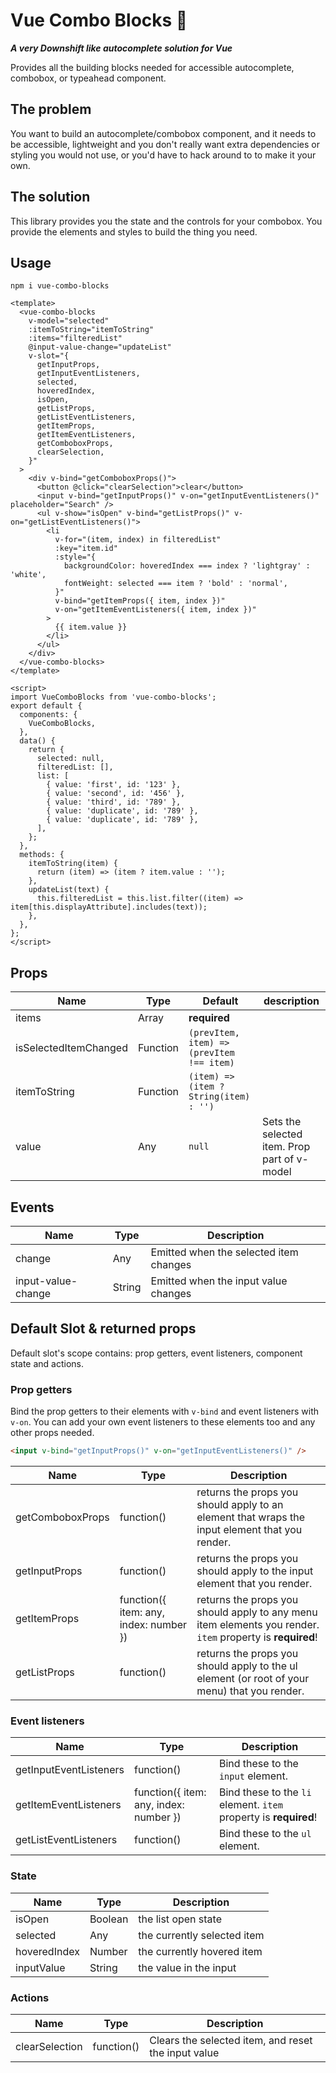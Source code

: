 # Vue Combo Blocks 🧰

**_A very Downshift like autocomplete solution for Vue_**

Provides all the building blocks needed for accessible autocomplete,
combobox, or typeahead component.

## The problem

You want to build an autocomplete/combobox component, and it needs to be
accessible, lightweight and you don't really want extra dependencies or styling
you would not use, or you'd have to hack around to to make it your own.

## The solution

This library provides you the state and the controls for your combobox.
You provide the elements and styles to build the thing you
need.

## Usage

```
npm i vue-combo-blocks
```

```vue
<template>
  <vue-combo-blocks
    v-model="selected"
    :itemToString="itemToString"
    :items="filteredList"
    @input-value-change="updateList"
    v-slot="{
      getInputProps,
      getInputEventListeners,
      selected,
      hoveredIndex,
      isOpen,
      getListProps,
      getListEventListeners,
      getItemProps,
      getItemEventListeners,
      getComboboxProps,
      clearSelection,
    }"
  >
    <div v-bind="getComboboxProps()">
      <button @click="clearSelection">clear</button>
      <input v-bind="getInputProps()" v-on="getInputEventListeners()" placeholder="Search" />
      <ul v-show="isOpen" v-bind="getListProps()" v-on="getListEventListeners()">
        <li
          v-for="(item, index) in filteredList"
          :key="item.id"
          :style="{
            backgroundColor: hoveredIndex === index ? 'lightgray' : 'white',
            fontWeight: selected === item ? 'bold' : 'normal',
          }"
          v-bind="getItemProps({ item, index })"
          v-on="getItemEventListeners({ item, index })"
        >
          {{ item.value }}
        </li>
      </ul>
    </div>
  </vue-combo-blocks>
</template>

<script>
import VueComboBlocks from 'vue-combo-blocks';
export default {
  components: {
    VueComboBlocks,
  },
  data() {
    return {
      selected: null,
      filteredList: [],
      list: [
        { value: 'first', id: '123' },
        { value: 'second', id: '456' },
        { value: 'third', id: '789' },
        { value: 'duplicate', id: '789' },
        { value: 'duplicate', id: '789' },
      ],
    };
  },
  methods: {
    itemToString(item) {
      return (item) => (item ? item.value : '');
    },
    updateList(text) {
      this.filteredList = this.list.filter((item) => item[this.displayAttribute].includes(text));
    },
  },
};
</script>
```

## Props

| Name                  | Type     | Default                                   | description                                  |
| --------------------- | -------- | ----------------------------------------- | -------------------------------------------- |
| items                 | Array    | **required**                              |                                              |
| isSelectedItemChanged | Function | `(prevItem, item) => (prevItem !== item)` |                                              |
| itemToString          | Function | `(item) => (item ? String(item) : '')`    |                                              |
| value                 | Any      | `null`                                    | Sets the selected item. Prop part of v-model |

## Events

| Name               | Type   | Description                            |
| ------------------ | ------ | -------------------------------------- |
| change             | Any    | Emitted when the selected item changes |
| input-value-change | String | Emitted when the input value changes   |

## Default Slot & returned props

Default slot's scope contains: prop getters, event listeners, component state and actions.

### Prop getters

Bind the prop getters to their elements with `v-bind` and event listeners with
`v-on`. You can add your own event listeners to these elements too and any other props needed.

```html
<input v-bind="getInputProps()" v-on="getInputEventListeners()" />
```

| Name             | Type                                   | Description                                                                                               |
| ---------------- | -------------------------------------- | --------------------------------------------------------------------------------------------------------- |
| getComboboxProps | function()                             | returns the props you should apply to an element that wraps the input element that you render.            |
| getInputProps    | function()                             | returns the props you should apply to the input element that you render.                                  |
| getItemProps     | function({ item: any, index: number }) | returns the props you should apply to any menu item elements you render. `item` property is **required**! |
| getListProps     | function()                             | returns the props you should apply to the ul element (or root of your menu) that you render.              |

### Event listeners

| Name                   | Type                                   | Description                                                      |
| ---------------------- | -------------------------------------- | ---------------------------------------------------------------- |
| getInputEventListeners | function()                             | Bind these to the `input` element.                               |
| getItemEventListeners  | function({ item: any, index: number }) | Bind these to the `li` element. `item` property is **required**! |
| getListEventListeners  | function()                             | Bind these to the `ul` element.                                  |

### State

| Name         | Type    | Description                 |
| ------------ | ------- | --------------------------- |
| isOpen       | Boolean | the list open state         |
| selected     | Any     | the currently selected item |
| hoveredIndex | Number  | the currently hovered item  |
| inputValue   | String  | the value in the input      |

### Actions

| Name           | Type       | Description                                         |
| -------------- | ---------- | --------------------------------------------------- |
| clearSelection | function() | Clears the selected item, and reset the input value |
